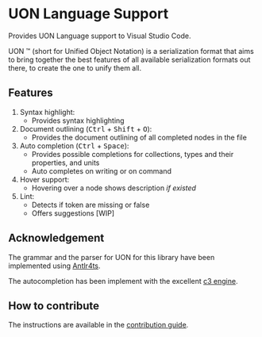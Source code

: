 # UON Language Support

Provides UON Language support to Visual Studio Code.

UON ™ (short for Unified Object Notation) is a serialization format that aims to bring together the best features of all available serialization formats out there, to create the one to unify them all.

## Features
<!---
TODO : GIF
ex :
![screencast](https://raw.githubusercontent.com/redhat-developer/vscode-yaml/main/images/demo.gif)
-->

1. Syntax highlight:
    * Provides syntax highlighting
2. Document outlining (<kbd>Ctrl</kbd> + <kbd>Shift</kbd> + <kbd>O</kbd>):
    * Provides the document outlining of all completed nodes in the file
3. Auto completion (<kbd>Ctrl</kbd> + <kbd>Space</kbd>):
    * Provides possible completions for collections, types and their properties, and units 
    * Auto completes on writing or on command
4. Hover support:
    * Hovering over a node shows description *if existed*
5. Lint:
    * Detects if token are missing or false
    * Offers suggestions [WIP]

## Acknowledgement
The grammar and the parser for UON for this library have been implemented using [Antlr4ts](https://github.com/tunnelvisionlabs/antlr4ts).

The autocompletion has been implement with the excellent [c3 engine](https://github.com/mike-lischke/antlr4-c3).

## How to contribute
<!---
TODO
-->
The instructions are available in the [contribution guide](CONTRIBUTING.md).